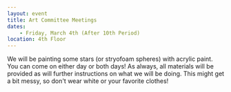 ```yaml
---
layout: event
title: Art Committee Meetings
dates:
    - Friday, March 4th (After 10th Period)
location: 4th Floor
---
```

We will be painting some stars (or stryofoam spheres) with acrylic paint. You can come on either day or both days! As always, all materials will be provided as will further instructions on what we will be doing. This might get a bit messy, so don't wear white or your favorite clothes!